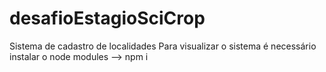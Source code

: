 # desafioEstagioSciCrop
Sistema de cadastro de localidades
Para visualizar o sistema é necessário instalar o node modules --> npm i
